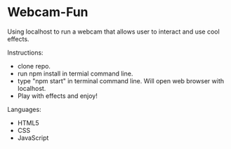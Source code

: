 # Webcam-Fun

Using localhost to run a webcam that allows user to interact and use cool effects.

Instructions:

- clone repo.
- run npm install in termial command line.
- type "npm start" in terminal command line. Will open web browser with localhost.
- Play with effects and enjoy!

Languages:

- HTML5 
- CSS
- JavaScript